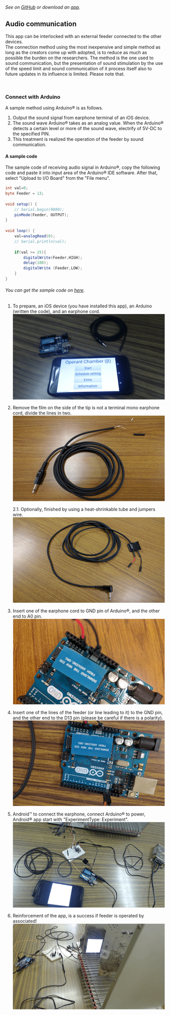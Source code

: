 ###### See on [GitHub](https://github.com/YutoMizutani/AppInfoFiles/blob/master/OperantChamberApp/docs/AudioInfo.md) or download an [app]().

## Audio communication
This app can be interlocked with an external feeder connected to the other devices.<br>
The connection method using the most inexpensive and simple method as long as the creators come up with adopted, is to reduce as much as possible the burden on the researchers. The method is the one used to sound communication, but the presentation of sound stimulation by the use of the speed limit and sound communication of it process itself also to future updates in its influence is limited. Please note that.<br>

<br>

### Connect with Arduino
A sample method using Arduino®︎ is as follows.<br>
1. Output the sound signal from earphone terminal of an iOS device.
2. The sound wave Arduino® takes as an analog value. When the Arduino® detects a certain level or more of the sound wave, electrify of 5V-DC to the specified PIN.
3. This treatment is realized the operation of the feeder by sound communication.

#### A sample code
The sample code of receiving audio signal in Arduino®, copy the following code and paste it into input area of the Arduino® IDE software. After that, select \"Upload to I/O Board\" from the \"File menu\".
```java
int val=0;
byte Feeder = 13;

void setup() {
    // Serial.begin(9800);
    pinMode(Feeder, OUTPUT);
}

void loop() {
    val=analogRead(0);
    // Serial.println(val);

    if(val >= 25){
        digitalWrite(Feeder,HIGH);
        delay(100);
        digitalWrite (Feeder,LOW);
    }
}
```
###### You can get the sample code on [here](https://github.com/YutoMizutani/AppInfoFiles/blob/master/OperantChamberApp/src/codes/Arduino/AudioCommunication/AudioCommunication.ino).


1. To prepare, an iOS device (you have installed this app), an Arduino (written the code), and an earphone cord.
![ss1](https://github.com/YutoMizutani/AppInfoFiles/blob/master/OperantChamberApp/src/ArduinoWithSound/p1.png)

2. Remove the film on the side of the tip is not a terminal mono earphone cord, divide the lines in two.
![ss2](https://github.com/YutoMizutani/AppInfoFiles/blob/master/OperantChamberApp/src/ArduinoWithSound/p2.png "p2")

	2.1. Optionally, finished by using a heat-shrinkable tube and jumpers wire.
	![ss3](https://github.com/YutoMizutani/AppInfoFiles/blob/master/OperantChamberApp/src/ArduinoWithSound/p3.png "p3")

3. Insert one of the earphone cord to GND pin of Arduino®, and the other end to A0 pin.
![ss4](https://github.com/YutoMizutani/AppInfoFiles/blob/master/OperantChamberApp/src/ArduinoWithSound/p4.png "p4")

4. Insert one of the lines of the feeder (or line leading to it) to the GND pin, and the other end to the D13 pin (please be careful if there is a polarity). 
![ss5](https://github.com/YutoMizutani/AppInfoFiles/blob/master/OperantChamberApp/src/ArduinoWithSound/p5.png "p5")

5. Android™ to connect the earphone, connect Arduino® to power, Android® app start with \"ExperimentType: Experiment\". 
![ss6](https://github.com/YutoMizutani/AppInfoFiles/blob/master/OperantChamberApp/src/ArduinoWithSound/p6.png "p6")

6. Reinforcement of the app, is a success if feeder is operated by associated! 
![ss7](https://github.com/YutoMizutani/AppInfoFiles/blob/master/OperantChamberApp/src/ArduinoWithSound/p7.png "p7")